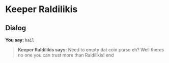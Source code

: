 # Keeper Raldilikis


## Dialog

**You say:** `hail`



>**Keeper Raldilikis says:** Need to empty dat coin purse eh? Well theres no one you can trust more than Raldilikis!
end
